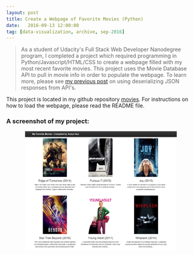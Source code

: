 ```yaml
---
layout: post
title: Create a Webpage of Favorite Movies (Python)
date:   2016-09-13 12:00:00
tag: [data-visualization, archive, sep-2016]
---
```


>As a student of Udacity's Full Stack Web Developer Nanodegree program, I completed a project which required programming in Python/Javascript/HTML/CSS to create a webpage filled with my most recent favorite movies. This project uses the Movie Database API to pull in movie info in order to populate the webpage. To learn more, please see [my previous post](http://www.sonyahua.com/2016/08/30/parsing-API-using-JSON.html) on using deserializing JSON responses from API's.

This project is located in my github repository [movies](https://github.com/sonyahua/movies). For instructions on how to load the webpage, please read the README file. 

<h3>A screenshot of my project:</h3>

<p><div align="center"><a href="https://github.com/sonyahua/movies"><img src="/images/postimages/movies.jpg" width="80%"></a></div></p>